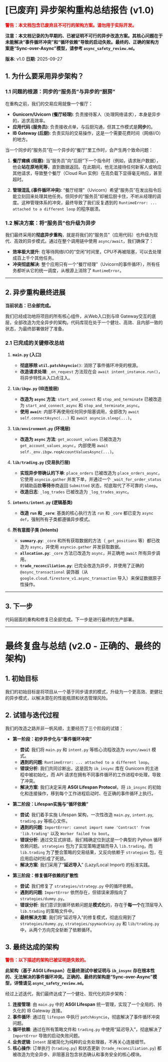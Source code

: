 # [已废弃] 异步架构重构总结报告 (v1.0)

**<font color='red'>警告：本文档包含已废弃且不可行的架构方案。请勿用于实际开发。</font>**

**注意：本文档记录的为早期的、已被证明不可行的异步改造方案。其核心问题在于未能解决“事件循环冲突”和“循环依赖”导致的启动失败。最终的、正确的架构方案是“Sync-over-Async”模型，请参考 `async_safety_review.md`。**

**版本**: v1.0
**日期**: 2025-09-27

## 1. 为什么要采用异步架构？

### 1.1 问题的根源：同步的“服务员”与异步的“厨房”

在重构之前，我们的交易应用就像一个餐厅：

*   **Gunicorn/Uvicorn (餐厅经理)**: 负责接待客人（处理网络请求），本身是异步的，追求高效率。
*   **应用代码 (服务员)**: 负责接收点单，与后厨沟通，但其工作模式是**同步**的。
*   **IB Gateway (后厨)**: 负责实际的交易操作，这是一个需要花费时间（网络I/O）的地方。

当一个同步的“服务员”在一个异步的“餐厅”里工作时，会产生两个致命问题：

1.  **餐厅瘫痪 (阻塞)**: 当“服务员”向“后厨”下一个指令时（例如，请求账户数据），他会**站在原地死等**，直到数据返回。在此期间，他无法接待任何新客人或响应其他请求，导致整个餐厅（Cloud Run 实例）在高负载下显得毫无响应，甚至超时。

2.  **管理混乱 (事件循环冲突)**: “餐厅经理”（Uvicorn）希望“服务员”在发出指令后能立刻回来处理其他任务。但同步的“服务员”却被后厨卡住，不听从经理的调度。这种管理体系的冲突，最终导致了我们反复遇到的 `RuntimeError: ... attached to a different loop` 的程序崩溃。

### 1.2 解决方案：将“服务员”也升级为异步

我们最终采用的**彻底异步重构**，就是将我们的“服务员”（应用代码）也升级为现代、高效的异步模式。通过在整个调用链中使用 `async/await`，我们确保了：

*   **效率极大提升**: 在等待网络I/O的“空闲”时间里，CPU不再被阻塞，可以去处理成百上千个其他任务。
*   **冲突彻底解决**: 整个应用只有一个“餐厅经理”（Uvicorn的事件循环），所有任务都听从它的统一调度，从根源上消除了 `RuntimeError`。

---

## 2. 异步重构最终进展

**当前状态：已全部完成。**

我们已经成功地将项目的所有核心组件，从Web入口到与IB Gateway交互的底层，全部改造为完全异步的架构。代码库现在处于一个健壮、高效、且内部一致的状态，为最终部署做好了准备。

### 2.1 已完成的关键修改总结

1.  **`main.py` (入口)**
    *   **彻底移除 `util.patchAsyncio()`**: 消除了事件循环冲突的根源。
    *   **改造请求处理**: `_on_request` 方法现在会 `await intent_instance.run()`，将异步特性从入口点注入。

2.  **`lib/ibgw.py` (IB连接层)**
    *   **改造为 `async` 方法**: `start_and_connect` 和 `stop_and_terminate` 已被改造为 `start_and_connect_async` 和 `stop_and_terminate_async`。
    *   **使用 `await`**: 内部不再使用任何同步阻塞调用，全部改为 `await self.connectAsync(...)` 和 `await asyncio.sleep(...)`。

3.  **`lib/environment.py` (环境层)**
    *   **改造为 `async` 方法**: `get_account_values` 已被改造为 `get_account_values_async`，内部使用 `await self._env.ibgw.reqAccountValuesAsync(...)`。

4.  **`lib/trading.py` (交易执行层)**
    *   **实现异步带确认的下单**: `place_orders` 已被改造为 `place_orders_async`，它使用 `asyncio.gather` 并发下单，并通过一个 `_wait_for_order_status` 的辅助函数**等待**券商返回 `Submitted` 状态，彻底取代了不可靠的 `sleep`。
    *   **改造日志**: `_log_trades` 已被改造为 `_log_trades_async`。

5.  **`intents/intent.py` (逻辑基类)**
    *   **改造 `run` 和 `_core`**: 基类的核心执行方法 `run` 和 `_core` 都已变为 `async def`，强制所有子类都遵循异步模式。

6.  **所有意图子类 (Intents)**
    *   **`summary.py`**: `_core` 和所有获取数据的方法（`_get_positions` 等）都已改造为 `async`，并使用 `asyncio.gather` 并发获取数据。
    *   **`allocation.py`**: `_core` 方法已改造为 `async`，并正确地 `await` 所有异步调用。
    *   **`trade_reconciliation.py`**: 已完全改造为异步，并使用了正确的 `@async_transactional` 装饰器（从 `google.cloud.firestore_v1.async_transaction` 导入）来保证数据原子性操作。

---

## 3. 下一步

代码层面的重构和修复已全部完成。下一步是进行最终的生产部署。

---

# 最终复盘与总结 (v2.0 - 正确的、最终的架构)

## 1. 初始目标

我们的初始目标是将项目从一个基于同步请求的模式，升级为一个更高效、更健壮的异步模式，以解决潜在的性能瓶颈和状态管理风险。

## 2. 试错与迭代过程

我们的改造之路并非一帆风顺，主要经历了三个阶段的试错：

*   **第一阶段：初步异步化与“事件循环冲突”**
    *   **尝试**: 我们将 `main.py` 和 `intent.py` 等核心流程改造为 `async/await` 模式。
    *   **遇到的问题**: `RuntimeError: ... attached to a different loop`。
    *   **错误分析**: 我们共同诊断出，这是因为 `ib_insync` 库在 Gunicorn 的主进程中被初始化，而 API 请求在拥有不同事件循环的工作进程中处理，导致了冲突。
    *   **解决方案**: 我们决定采用 **ASGI Lifespan Protocol**，将 `ib_insync` 的初始化和连接操作，移到每个工作进程启动时、在正确的事件循环上执行。

*   **第二阶段：Lifespan实施与“循环依赖”**
    *   **尝试**: 我们着手实施 Lifespan 架构，一次性改造 `main.py`, `intent.py`, `trading.py` 等核心文件。
    *   **遇到的问题**: `ImportError: cannot import name 'Contract' from 'lib.trading'` 以及 `Worker failed to boot`。
    *   **错误分析**: 通过交互式排错，我们精确定位到这是一个典型的 Python 循环依赖问题。`strategies` 包为了实现策略逻辑而导入 `lib.trading`，而 `lib.trading` 为了整合策略的交易结果，又反向依赖于 `strategies` 包，在应用启动时形成了死锁。
    *   **解决方案**: 我们采用了“**延迟导入**” (Lazy/Local Import) 的标准实践。

*   **第三阶段：修复循环依赖的扩散性**
    *   **尝试**: 我们修复了 `strategies/strategy.py` 中的循环依赖。
    *   **遇到的问题**: `ImportError` 依然存在，但错误来源指向了 `strategies/dummy.py`。
    *   **错误分析**: 我们意识到循环依赖问题是**模式化**的，存在于**每一个**在顶层导入 `lib.trading` 的策略文件中。
    *   **最终解决方案**: 我们将“延迟导入”的修复模式，彻底应用到了 `strategies/dummy.py`, `strategies/spymacdvixy.py` 和 `lib/trading.py` 中，从两个方向完全斩断了依赖循环。

## 3. 最终达成的架构

**<font color='red'>警告：以下描述的架构已被证明是失败的。</font>**

**此架构（基于 ASGI Lifespan）在最终测试中被证明与 `ib_insync` 存在根本性的、无法解决的事件循环冲突。正确的、最终的架构是“Sync-over-Async”模型，详情请见 `async_safety_review.md`。**

经过上述迭代，我们最终达成了一个健壮、现代化的异步架构：

1.  **连接管理**: 由 `main.py` 中的 **ASGI Lifespan** 统一管理，实现了一个全局的、持久化的 IB Gateway 连接。
2.  **事件循环**: 通过在 `lifespan` 中执行 `patchAsyncio`，彻底解决了事件循环冲突问题。
3.  **循环依赖**: 通过在所有策略文件和 `trading.py` 中使用“延迟导入”，彻底解决了 `ImportError` 导致的启动失败问题。
4.  **业务逻辑**: `Intent` 层被简化为纯粹的业务处理器，不再关心连接细节。
5.  **核心操作**: 订单执行 (`trading.py`) 和状态更新 (`trade_reconciliation.py`) 都被改造为完全异步、非阻塞且包含状态确认和事务安全的核心模块。
